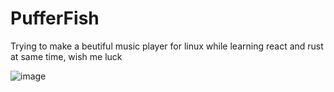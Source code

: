 # PufferFish
Trying to make a beutiful music player for linux while learning react and rust at same time, wish me luck

![image](https://github.com/user-attachments/assets/c15ed9ac-bfae-48cc-86d5-f59853b8fcb6)
